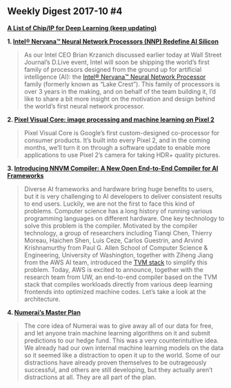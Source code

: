 ## Weekly Digest 2017-10 \#4

**[A List of Chip/IP for Deep Learning (keep updating)](https://basicmi.github.io/Deep-Learning-Processor-List/)**

**1. [Intel® Nervana™ Neural Network Processors (NNP) Redefine AI Silicon](https://www.intelnervana.com/intel-nervana-neural-network-processors-nnp-redefine-ai-silicon/)**
> As our Intel CEO Brian Krzanich discussed earlier today at Wall Street Journal’s D.Live event, Intel will soon be shipping the world’s first family of processors designed from the ground up for artificial intelligence (AI): the [Intel® Nervana™ Neural Network Processor](https://newsroom.intel.com/editorials/intel-pioneers-new-technologies-advance-artificial-intelligence/) family (formerly known as “Lake Crest”). This family of processors is over 3 years in the making, and on behalf of the team building it, I’d like to share a bit more insight on the motivation and design behind the world’s first neural network processor.

**2. [Pixel Visual Core: image processing and machine learning on Pixel 2](https://www.blog.google/products/pixel/pixel-visual-core-image-processing-and-machine-learning-pixel-2/)**
> Pixel Visual Core is Google’s first custom-designed co-processor for consumer products. It’s built into every Pixel 2, and in the coming months, we’ll turn it on through a software update to enable more applications to use Pixel 2’s camera for taking HDR+ quality pictures.

**3. [Introducing NNVM Compiler: A New Open End-to-End Compiler for AI Frameworks](https://aws.amazon.com/cn/blogs/ai/introducing-nnvm-compiler-a-new-open-end-to-end-compiler-for-ai-frameworks/)**
> Diverse AI frameworks and hardware bring huge benefits to users, but it is very challenging to AI developers to deliver consistent results to end users. Luckily, we are not the first to face this kind of problems. Computer science has a long history of running various programming languages on different hardware. One key technology to solve this problem is the compiler. Motivated by the compiler technology, a group of researchers including Tianqi Chen, Thierry Moreau, Haichen Shen, Luis Ceze, Carlos Guestrin, and Arvind Krishnamurthy from Paul G. Allen School of Computer Science & Engineering, University of Washington, together with Ziheng Jiang from the AWS AI team, introduced the [TVM stack](http://tvmlang.org/2017/08/17/tvm-release-announcement.html) to simplify this problem.
> Today, AWS is excited to announce, together with the research team from UW, an end-to-end compiler based on the TVM stack that compiles workloads directly from various deep learning frontends into optimized machine codes. Let’s take a look at the architecture.

**4. [Numerai’s Master Plan](https://medium.com/numerai/numerais-master-plan-1a00f133dba9)**
> The core idea of Numerai was to give away all of our data for free, and let anyone train machine learning algorithms on it and submit predictions to our hedge fund. This was a very counterintuitive idea. We already had our own internal machine learning models on the data so it seemed like a distraction to open it up to the world.
> Some of our distractions have already proven themselves to be outrageously successful, and others are still developing, but they actually aren’t distractions at all. They are all part of the plan.


